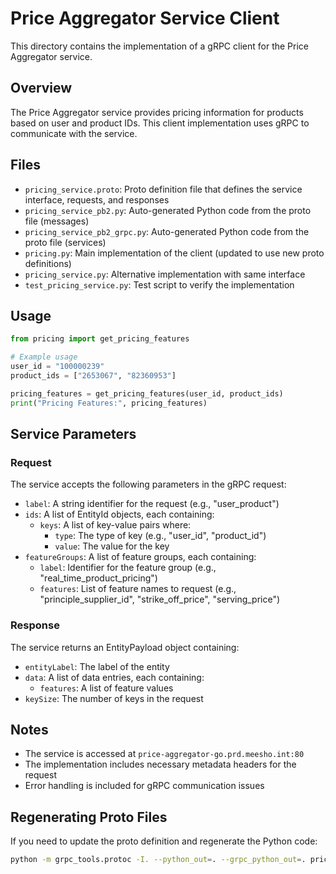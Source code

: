 # Price Aggregator Service Client

This directory contains the implementation of a gRPC client for the Price Aggregator service.

## Overview

The Price Aggregator service provides pricing information for products based on user and product IDs. This client implementation uses gRPC to communicate with the service.

## Files

- `pricing_service.proto`: Proto definition file that defines the service interface, requests, and responses
- `pricing_service_pb2.py`: Auto-generated Python code from the proto file (messages)
- `pricing_service_pb2_grpc.py`: Auto-generated Python code from the proto file (services)
- `pricing.py`: Main implementation of the client (updated to use new proto definitions)
- `pricing_service.py`: Alternative implementation with same interface
- `test_pricing_service.py`: Test script to verify the implementation

## Usage

```python
from pricing import get_pricing_features

# Example usage
user_id = "100000239"
product_ids = ["2653067", "82360953"]

pricing_features = get_pricing_features(user_id, product_ids)
print("Pricing Features:", pricing_features)
```

## Service Parameters

### Request

The service accepts the following parameters in the gRPC request:

- `label`: A string identifier for the request (e.g., "user_product")
- `ids`: A list of EntityId objects, each containing:
  - `keys`: A list of key-value pairs where:
    - `type`: The type of key (e.g., "user_id", "product_id")
    - `value`: The value for the key
- `featureGroups`: A list of feature groups, each containing:
  - `label`: Identifier for the feature group (e.g., "real_time_product_pricing")
  - `features`: List of feature names to request (e.g., "principle_supplier_id", "strike_off_price", "serving_price")

### Response

The service returns an EntityPayload object containing:

- `entityLabel`: The label of the entity
- `data`: A list of data entries, each containing:
  - `features`: A list of feature values
- `keySize`: The number of keys in the request

## Notes

- The service is accessed at `price-aggregator-go.prd.meesho.int:80`
- The implementation includes necessary metadata headers for the request
- Error handling is included for gRPC communication issues

## Regenerating Proto Files

If you need to update the proto definition and regenerate the Python code:

```bash
python -m grpc_tools.protoc -I. --python_out=. --grpc_python_out=. pricing_service.proto
``` 